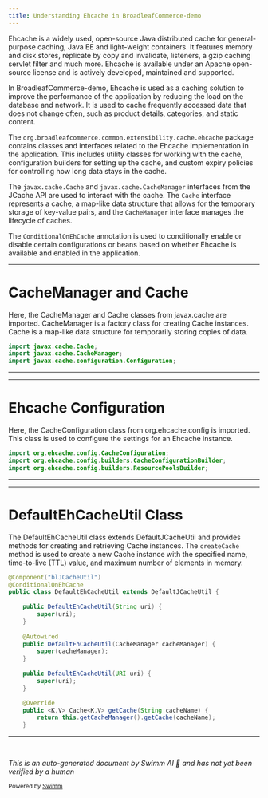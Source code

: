 ```yaml
---
title: Understanding Ehcache in BroadleafCommerce-demo
---
```

Ehcache is a widely used, open-source Java distributed cache for general-purpose caching, Java EE and light-weight containers. It features memory and disk stores, replicate by copy and invalidate, listeners, a gzip caching servlet filter and much more. Ehcache is available under an Apache open-source license and is actively developed, maintained and supported.

In BroadleafCommerce-demo, Ehcache is used as a caching solution to improve the performance of the application by reducing the load on the database and network. It is used to cache frequently accessed data that does not change often, such as product details, categories, and static content.

The `org.broadleafcommerce.common.extensibility.cache.ehcache` package contains classes and interfaces related to the Ehcache implementation in the application. This includes utility classes for working with the cache, configuration builders for setting up the cache, and custom expiry policies for controlling how long data stays in the cache.

The `javax.cache.Cache` and `javax.cache.CacheManager` interfaces from the JCache API are used to interact with the cache. The `Cache` interface represents a cache, a map-like data structure that allows for the temporary storage of key-value pairs, and the `CacheManager` interface manages the lifecycle of caches.

The `ConditionalOnEhCache` annotation is used to conditionally enable or disable certain configurations or beans based on whether Ehcache is available and enabled in the application.

<SwmSnippet path="/common/src/main/java/org/broadleafcommerce/common/extensibility/cache/ehcache/DefaultEhCacheUtil.java" line="26">

---

# CacheManager and Cache

Here, the CacheManager and Cache classes from javax.cache are imported. CacheManager is a factory class for creating Cache instances. Cache is a map-like data structure for temporarily storing copies of data.

```java
import javax.cache.Cache;
import javax.cache.CacheManager;
import javax.cache.configuration.Configuration;
```

---

</SwmSnippet>

<SwmSnippet path="/common/src/main/java/org/broadleafcommerce/common/extensibility/cache/ehcache/DefaultEhCacheConfigurationBuilder.java" line="21">

---

# Ehcache Configuration

Here, the CacheConfiguration class from org.ehcache.config is imported. This class is used to configure the settings for an Ehcache instance.

```java
import org.ehcache.config.CacheConfiguration;
import org.ehcache.config.builders.CacheConfigurationBuilder;
import org.ehcache.config.builders.ResourcePoolsBuilder;
```

---

</SwmSnippet>

<SwmSnippet path="/common/src/main/java/org/broadleafcommerce/common/extensibility/cache/ehcache/DefaultEhCacheUtil.java" line="37">

---

# DefaultEhCacheUtil Class

The DefaultEhCacheUtil class extends DefaultJCacheUtil and provides methods for creating and retrieving Cache instances. The `createCache` method is used to create a new Cache instance with the specified name, time-to-live (TTL) value, and maximum number of elements in memory.

```java
@Component("blJCacheUtil")
@ConditionalOnEhCache
public class DefaultEhCacheUtil extends DefaultJCacheUtil {
    
    public DefaultEhCacheUtil(String uri) {
        super(uri);
    }
    
    @Autowired
    public DefaultEhCacheUtil(CacheManager cacheManager) {
        super(cacheManager);
    }
    
    public DefaultEhCacheUtil(URI uri) {
        super(uri);
    }

    @Override
    public <K,V> Cache<K,V> getCache(String cacheName) {
        return this.getCacheManager().getCache(cacheName);
    }
```

---

</SwmSnippet>

&nbsp;

*This is an auto-generated document by Swimm AI 🌊 and has not yet been verified by a human*

<SwmMeta version="3.0.0" repo-id="Z2l0aHViJTNBJTNBQnJvYWRsZWFmQ29tbWVyY2UtZGVtbyUzQSUzQWdpbGFkbmF2b3Q=" repo-name="BroadleafCommerce-demo" doc-type="overview"><sup>Powered by [Swimm](/)</sup></SwmMeta>
